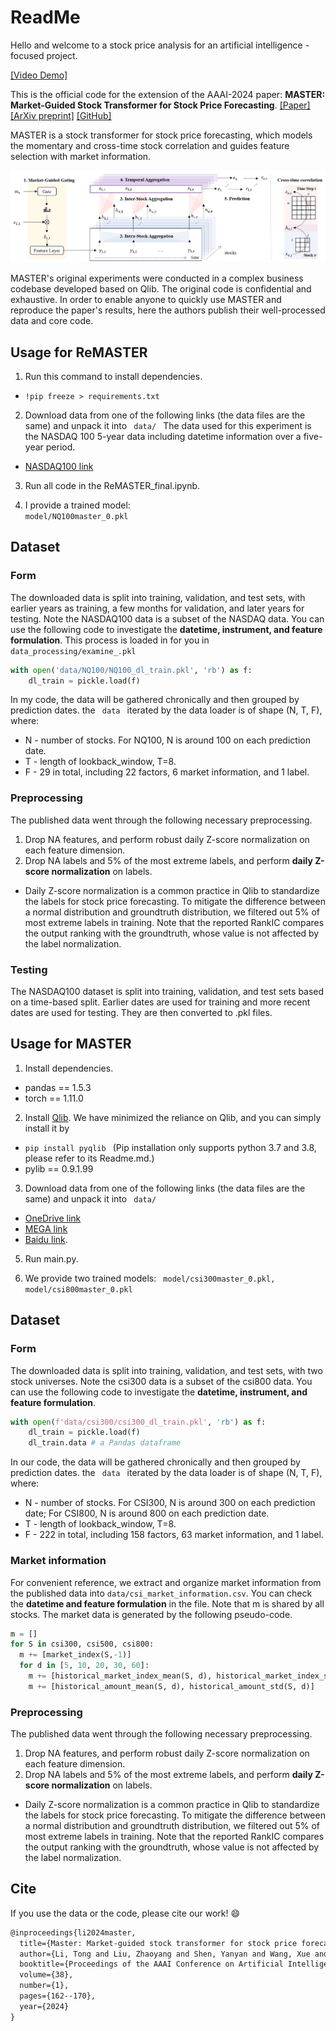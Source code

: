 # ReadMe 

Hello and welcome to a stock price analysis for an artificial intelligence - focused  project.

[[Video Demo]](https://drive.google.com/drive/folders/1hnWdFJcDBQ5Fogpza14HEd3GIJqucHD_?usp=sharing)

This is the official code for the extension of the AAAI-2024 paper: **MASTER: Market-Guided Stock Transformer for Stock Price Forecasting**. [[Paper]](https://ojs.aaai.org/index.php/AAAI/article/view/27767)  [[ArXiv preprint]](https://arxiv.org/abs/2312.15235) 
[[GitHub]](https://github.com/SJTU-DMTai/MASTER/tree/master)

MASTER is a stock transformer for stock price forecasting, which models the momentary and cross-time stock correlation and guides feature selection with market information.

![MASTER framework](images/framework.png)

MASTER's original experiments were conducted in a complex business codebase developed based on Qlib. The original code is confidential and exhaustive. In order to enable anyone to quickly use MASTER and reproduce the paper's results, here the authors publish their well-processed data and core code. 

## Usage for ReMASTER
1. Run this command to install dependencies.
- <code>!pip freeze > requirements.txt</code>

2. Download data from one of the following links (the data files are the same) and unpack it into <code> data/ </code> The data used for this experiment is the NASDAQ 100 5-year data including datetime information over a five-year period. 
- [NASDAQ100 link](https://www.kaggle.com/datasets/salaheddineelkhirani/5-year-data-for-s-and-p-500-and-nasdaq-100?resource=download&select=NQ_5Years_8_11_2024.csv)

3. Run all code in the ReMASTER_final.ipynb.

4. I provide a trained model: <code> model/NQ100master_0.pkl</code>

## Dataset
### Form
The downloaded data is split into training, validation, and test sets, with earlier years as training, a few months for validation, and later years for testing. Note the NASDAQ100 data is a subset of the NASDAQ data.
You can use the following code to investigate the **datetime, instrument, and feature formulation**. This process is loaded in for you in <code> data_processing/examine_.pkl</code>
```python
with open('data/NQ100/NQ100_dl_train.pkl', 'rb') as f:
    dl_train = pickle.load(f)
```
In my code, the data will be gathered chronically and then grouped by prediction dates. the <code> data </code> iterated by the data loader is of shape (N, T, F), where:
- N - number of stocks. For NQ100, N is around 100 on each prediction date.
- T - length of lookback_window, T=8.
- F - 29 in total, including 22 factors, 6 market information, and 1 label.  

### Preprocessing
The published data went through the following necessary preprocessing. 
1. Drop NA features, and perform robust daily Z-score normalization on each feature dimension.
2. Drop NA labels and 5% of the most extreme labels, and perform **daily Z-score normalization** on labels. 
- Daily Z-score normalization is a common practice in Qlib to standardize the labels for stock price forecasting. To mitigate the difference between a normal distribution and groundtruth distribution, we filtered out 5\% of most extreme labels in training. Note that the reported RankIC compares the output ranking with the groundtruth, whose value is not affected by the label normalization.

### Testing
The NASDAQ100 dataset is split into training, validation, and test sets based on a time-based split. Earlier dates are used for training and more recent dates are used for testing. They are then converted to .pkl files.


## Usage for MASTER
1. Install dependencies.
- pandas == 1.5.3
- torch == 1.11.0

2. Install [Qlib](https://github.com/microsoft/qlib). We have minimized the reliance on Qlib, and you can simply install it by
- <code>pip install pyqlib </code> (Pip installation only supports python 3.7 and 3.8, please refer to its Readme.md.)
- pylib == 0.9.1.99

3. Download data from one of the following links (the data files are the same) and unpack it into <code> data/ </code>
- [OneDrive link](https://1drv.ms/f/c/652674690cc447e6/Eu8Kxv4xxTFMtDQqTW0IU0UB8rnpjACA5twMi8BA_PfbSA?e=ooc0za)
- [MEGA link](https://mega.nz/file/4OE0jK4I#h-LG7OjFnncbL_YGoSx5c0W604OdFMgALTYFcoDvgfw)
- [Baidu link](https://pan.baidu.com/s/1Wv_nzmw6vlexqZinV_zLtA?pwd=hrrl). 

5. Run main.py.

6. We provide two trained models: <code> model/csi300master_0.pkl, model/csi800master_0.pkl</code>

## Dataset
### Form
The downloaded data is split into training, validation, and test sets, with two stock universes. Note the csi300 data is a subset of the csi800 data.
You can use the following code to investigate the **datetime, instrument, and feature formulation**.
```python
with open(f'data/csi300/csi300_dl_train.pkl', 'rb') as f:
    dl_train = pickle.load(f)
    dl_train.data # a Pandas dataframe
```
In our code, the data will be gathered chronically and then grouped by prediction dates. the <code> data </code> iterated by the data loader is of shape (N, T, F), where:
- N - number of stocks. For CSI300, N is around 300 on each prediction date; For CSI800, N is around 800 on each prediction date.
- T - length of lookback_window, T=8.
- F - 222 in total, including 158 factors, 63 market information, and 1 label.        

### Market information
For convenient reference, we extract and organize market information from the published data into <code>data/csi_market_information.csv</code>.
You can check the **datetime and feature formulation** in the file. Note that m is shared by all stocks.
The market data is generated by the following pseudo-code.

```python
m = []
for S in csi300, csi500, csi800:
  m += [market_index(S,-1)]
  for d in [5, 10, 20, 30, 60]:
    m += [historical_market_index_mean(S, d), historical_market_index_std(S, d)]
    m += [historical_amount_mean(S, d), historical_amount_std(S, d)]
```

### Preprocessing
The published data went through the following necessary preprocessing. 
1. Drop NA features, and perform robust daily Z-score normalization on each feature dimension.
2. Drop NA labels and 5% of the most extreme labels, and perform **daily Z-score normalization** on labels. 
- Daily Z-score normalization is a common practice in Qlib to standardize the labels for stock price forecasting. To mitigate the difference between a normal distribution and groundtruth distribution, we filtered out 5\% of most extreme labels in training. Note that the reported RankIC compares the output ranking with the groundtruth, whose value is not affected by the label normalization.

## Cite
If you use the data or the code, please cite our work! :smile:
```latex
@inproceedings{li2024master,
  title={Master: Market-guided stock transformer for stock price forecasting},
  author={Li, Tong and Liu, Zhaoyang and Shen, Yanyan and Wang, Xue and Chen, Haokun and Huang, Sen},
  booktitle={Proceedings of the AAAI Conference on Artificial Intelligence},
  volume={38},
  number={1},
  pages={162--170},
  year={2024}
}
```


